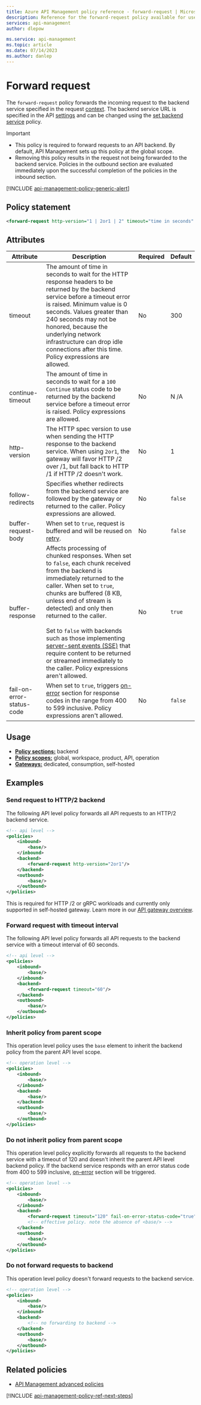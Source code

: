 ```yaml
---
title: Azure API Management policy reference - forward-request | Microsoft Docs
description: Reference for the forward-request policy available for use in Azure API Management. Provides policy usage, settings, and examples.
services: api-management
author: dlepow

ms.service: api-management
ms.topic: article
ms.date: 07/14/2023
ms.author: danlep
---
```


# Forward request

The `forward-request` policy forwards the incoming request to the backend service specified in the request [context](api-management-policy-expressions.md#ContextVariables). The backend service URL is specified in the API [settings](./import-and-publish.md) and can be changed using the [set backend service](api-management-transformation-policies.md) policy.

> [!IMPORTANT]
> * This policy is required to forward requests to an API backend. By default, API Management sets up this policy at the global scope.
> * Removing this policy results in the request not being forwarded to the backend service. Policies in the outbound section are evaluated immediately upon the successful completion of the policies in the inbound section.

[!INCLUDE [api-management-policy-generic-alert](../../includes/api-management-policy-generic-alert.md)]

## Policy statement

```xml
<forward-request http-version="1 | 2or1 | 2" timeout="time in seconds" continue-timeout="time in seconds" follow-redirects="false | true" buffer-request-body="false | true" buffer-response="true | false" fail-on-error-status-code="false | true"/>
```

## Attributes

| Attribute                                     | Description                                                                                                                                                                                                                                                                                                    | Required | Default |
| --------------------------------------------- | -------------------------------------------------------------------------------------------------------------------------------------------------------------------------------------------------------------------------------------------------------------------------------------------------------------- | -------- | ------- |
| timeout                             | The amount of time in seconds to wait for the HTTP response headers to be returned by the backend service before a timeout error is raised. Minimum value is 0 seconds. Values greater than 240 seconds may not be honored, because the underlying network infrastructure can drop idle connections after this time. Policy expressions are allowed. | No       | 300    |
| continue-timeout | The amount of time in seconds to wait for a `100 Continue` status code to be returned by the backend service before a timeout error is raised. Policy expressions are allowed. | No  | N /A |
| http-version                             | The HTTP spec version to use when sending the HTTP response to the backend service. When using `2or1`, the gateway will favor HTTP /2 over /1, but fall back to HTTP /1 if HTTP /2 doesn't work. | No       | 1    |
| follow-redirects | Specifies whether redirects from the backend service are followed by the gateway or returned to the caller. Policy expressions are allowed.                                                                                                                                                                                                    | No       | `false`   |
| buffer-request-body      | When set to `true`, request is buffered and will be reused on [retry](retry-policy.md).                                                                                                                                                                                               | No       | `false`   |
| buffer-response | Affects processing of chunked responses. When set to `false`, each chunk received from the backend is immediately returned to the caller. When set to `true`, chunks are buffered (8 KB, unless end of stream is detected) and only then returned to the caller.<br/><br/>Set to `false` with backends such as those implementing [server-sent events (SSE)](how-to-server-sent-events.md) that require content to be returned or streamed immediately to the caller. Policy expressions aren't allowed. | No | `true` |
| fail-on-error-status-code | When set to `true`, triggers [on-error](api-management-error-handling-policies.md) section for response codes in the range from 400 to 599 inclusive.  Policy expressions aren't allowed.                                                                                                                                                                     | No       | `false`   |


## Usage

- [**Policy sections:**](./api-management-howto-policies.md#sections) backend
- [**Policy scopes:**](./api-management-howto-policies.md#scopes) global, workspace, product, API, operation
-  [**Gateways:**](api-management-gateways-overview.md) dedicated, consumption, self-hosted

## Examples

### Send request to HTTP/2 backend

The following API level policy forwards all API requests to an HTTP/2 backend service.

```xml
<!-- api level -->
<policies>
    <inbound>
        <base/>
    </inbound>
    <backend>
        <forward-request http-version="2or1"/>
    </backend>
    <outbound>
        <base/>
    </outbound>
</policies>
```

This is required for HTTP /2 or gRPC workloads and currently only supported in self-hosted gateway. Learn more in our [API gateway overview](api-management-gateways-overview.md).

### Forward request with timeout interval

The following API level policy forwards all API requests to the backend service with a timeout interval of 60 seconds.

```xml
<!-- api level -->
<policies>
    <inbound>
        <base/>
    </inbound>
    <backend>
        <forward-request timeout="60"/>
    </backend>
    <outbound>
        <base/>
    </outbound>
</policies>
```

### Inherit policy from parent scope

This operation level policy uses the `base` element to inherit the backend policy from the parent API level scope.

```xml
<!-- operation level -->
<policies>
    <inbound>
        <base/>
    </inbound>
    <backend>
        <base/>
    </backend>
    <outbound>
        <base/>
    </outbound>
</policies>

```

### Do not inherit policy from parent scope

This operation level policy explicitly forwards all requests to the backend service with a timeout of 120 and doesn't inherit the parent API level backend policy. If the backend service responds with an error status code from 400 to 599 inclusive, [on-error](api-management-error-handling-policies.md) section will be triggered.

```xml
<!-- operation level -->
<policies>
    <inbound>
        <base/>
    </inbound>
    <backend>
        <forward-request timeout="120" fail-on-error-status-code="true" />
        <!-- effective policy. note the absence of <base/> -->
    </backend>
    <outbound>
        <base/>
    </outbound>
</policies>

```

### Do not forward requests to backend

This operation level policy doesn't forward requests to the backend service.

```xml
<!-- operation level -->
<policies>
    <inbound>
        <base/>
    </inbound>
    <backend>
        <!-- no forwarding to backend -->
    </backend>
    <outbound>
        <base/>
    </outbound>
</policies>

```

## Related policies

* [API Management advanced policies](api-management-advanced-policies.md)

[!INCLUDE [api-management-policy-ref-next-steps](../../includes/api-management-policy-ref-next-steps.md)]

